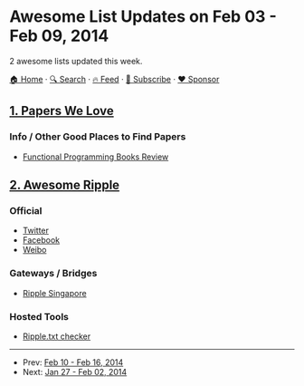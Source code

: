 # Awesome List Updates on Feb 03 - Feb 09, 2014

2 awesome lists updated this week.

[🏠 Home](/README.md) · [🔍 Search](https://www.trackawesomelist.com/search/) · [🔥 Feed](https://www.trackawesomelist.com/week/rss.xml) · [📮 Subscribe](https://trackawesomelist.us17.list-manage.com/subscribe?u=d2f0117aa829c83a63ec63c2f&id=36a103854c) · [❤️  Sponsor](https://github.com/sponsors/theowenyoung)



## [1. Papers We Love](/content/papers-we-love/papers-we-love/week/README.md)

### Info / Other Good Places to Find Papers

*   [Functional Programming Books Review](http://alexott.net/en/fp/books/)

## [2. Awesome Ripple](/content/vhpoet/awesome-ripple/week/README.md)

### Official

*   [Twitter](https://twitter.com/ripple/)
*   [Facebook](https://www.facebook.com/ripplepay/)
*   [Weibo](http://www.weibo.com/RippleLabs/)

### Gateways / Bridges

*   [Ripple Singapore](https://www.ripplesingapore.com/)

### Hosted Tools

*   [Ripple.txt checker](https://ripple.com/tools/txt/)

---

- Prev: [Feb 10 - Feb 16, 2014](/content/2014/6/README.md)
- Next: [Jan 27 - Feb 02, 2014](/content/2014/4/README.md)